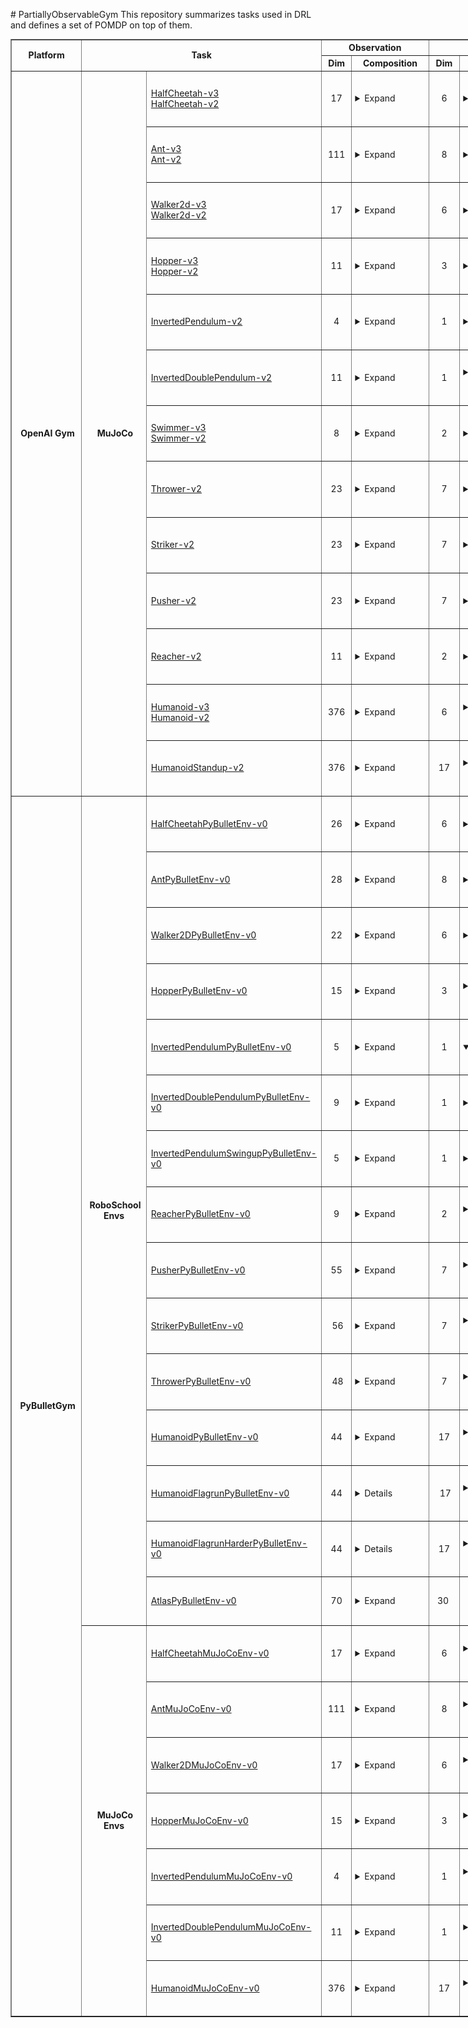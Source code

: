 <p># PartiallyObservableGym This repository summarizes tasks used in DRL and defines a set of POMDP on top of them.</p>
<table style="width: 1000px;" border="black" cellspacing="0" cellpadding="0">
<tbody>
<tr style="height: 19px;">
<td style="text-align: center; height: 37px; width: 120px;" rowspan="2"><strong>Platform</strong></td>
<td style="text-align: center; height: 37px; width: 80px;" colspan="2" rowspan="2"><strong>Task</strong></td>
<td style="height: 19px; text-align: center; width: 260px;" colspan="2"><strong>Observation</strong></td>
<td style="height: 19px; text-align: center; width: 259px;" colspan="2"><strong>Action</strong></td>
<td style="height: 37px; text-align: center; width: 69px;" rowspan="2"><strong>Reward</strong></td>
<td style="height: 37px; text-align: center; width: 200px;" colspan="1" rowspan="2"><strong>Image</strong></td>
</tr>
<tr style="height: 18px;">
<td style="height: 18px; text-align: center; width: 60px;"><strong>Dim</strong></td>
<td style="height: 18px; text-align: center; width: 200px;" rowspan="1"><strong>Composition</strong></td>
<td style="height: 18px; text-align: center; width: 60px;"><strong>Dim</strong></td>
<td style="height: 18px; text-align: center; width: 200px;" rowspan="1"><strong>Composition</strong></td>
</tr>
<tr style="height: 62px;">
<td style="height: 978.4px; width: 120px; text-align: center;" rowspan="13">&nbsp;<strong>OpenAI Gym</strong></td>
<td style="height: 978.4px; width: 100px; text-align: center;" rowspan="13">&nbsp;<strong>MuJoCo</strong></td>
<td style="height: 50px; width: 50px;"><a href="https://github.com/openai/gym/blob/master/gym/envs/mujoco/half_cheetah_v3.py" target="_blank" rel="noopener">HalfCheetah-v3</a><br /> <a href="https://github.com/openai/gym/blob/master/gym/envs/mujoco/half_cheetah.py" target="_blank" rel="noopener">HalfCheetah-v2</a></td>
<td style="text-align: center; height: 60px; width: 60px;">17</td>
<td style="height: 60px; padding-left: 5px; width: 200px;"><details><summary>Expand</summary>
<ul>
<li>Position: 1-8 (d=8)</li>
<li>Velocity: 9-17 (d=9)</li>
</ul>
</details></td>
<td style="text-align: center; height: 60px; width: 69.5px;">6</td>
<td style="height: 60px; padding-left: 5px; width: 189.5px;"><details><summary>Expand</summary></details></td>
<td style="height: 60px; width: 69px;">&nbsp;</td>
<td style="text-align: center; height: 60px; width: 141px;"><img src="images/OpenAIGym/MuJoCo/HalfCheetah-v2.PNG" alt="" width="80" height="80" /></td>
</tr>
<tr style="height: 58.4px;">
<td style="height: 50px; width: 50px;"><a href="https://github.com/openai/gym/blob/master/gym/envs/mujoco/ant_v3.py" target="_blank" rel="noopener">Ant-v3</a><br /><a href="https://github.com/openai/gym/blob/master/gym/envs/mujoco/ant.py" target="_blank" rel="noopener">Ant-v2</a></td>
<td style="text-align: center; height: 60px; width: 60px;">111</td>
<td style="height: 60px; padding-left: 5px; width: 200px;"><details><summary>Expand</summary>
<ul>
<li>position: 1-13 (d=13)</li>
<li>velocity: 14-27 (d=14)</li>
<li>cfrc_ext: 28-111 (d=64)</li>
</ul>
</details></td>
<td style="text-align: center; height: 60px; width: 69.5px;">8</td>
<td style="height: 60px; padding-left: 5px; width: 189.5px;"><details><summary>Expand</summary></details></td>
<td style="height: 60px; width: 69px;">&nbsp;</td>
<td style="text-align: center; height: 60px; width: 141px;"><img src="images/OpenAIGym/MuJoCo/Ant-v2.PNG" alt="" width="80" height="80" /></td>
</tr>
<tr style="height: 78px;">
<td style="height: 50px; width: 50px;"><a href="https://github.com/openai/gym/blob/master/gym/envs/mujoco/walker2d_v3.py" target="_blank" rel="noopener">Walker2d-v3</a> <br /><a href="https://github.com/openai/gym/blob/master/gym/envs/mujoco/walker2d.py" target="_blank" rel="noopener">Walker2d-v2</a></td>
<td style="text-align: center; height: 60px; width: 60px;">17</td>
<td style="height: 60px; padding-left: 5px; width: 200px;"><details><summary>Expand</summary>
<ul>
<li>position: 1-8 (d=8)</li>
<li>velocity: 9-17 (d=9)</li>
</ul>
</details></td>
<td style="text-align: center; height: 60px; width: 69.5px;">6</td>
<td style="height: 60px; padding-left: 5px; width: 189.5px;"><details><summary>Expand</summary></details></td>
<td style="height: 60px; width: 69px;">&nbsp;</td>
<td style="text-align: center; height: 60px; width: 141px;"><img src="images/OpenAIGym/MuJoCo/Walker2d-v2.PNG" alt="" width="80" height="80" /></td>
</tr>
<tr style="height: 78px;">
<td style="height: 50px; width: 50px;"><a href="https://github.com/openai/gym/blob/master/gym/envs/mujoco/hopper_v3.py" target="_blank" rel="noopener">Hopper-v3</a><br /> <a href="http://localhost:8888/notebooks/Google%20Drive/git_repos/spinningup-new/spinup/algos/pytorch/lstm_ddpg/Untitled2.ipynb" target="_blank" rel="noopener">Hopper-v2</a></td>
<td style="text-align: center; height: 60px; width: 60px;">11</td>
<td style="height: 60px; padding-left: 5px; width: 200px;"><details><summary>Expand</summary>
<ul>
<li>position: 1-5 (d=5)</li>
<li>velocity: 6-11 (d=6)</li>
</ul>
</details></td>
<td style="text-align: center; height: 60px; width: 69.5px;">3</td>
<td style="height: 60px; padding-left: 5px; width: 189.5px;"><details><summary>Expand</summary></details></td>
<td style="height: 60px; width: 69px;">&nbsp;</td>
<td style="text-align: center; height: 60px; width: 141px;"><img src="images/OpenAIGym/MuJoCo/Hopper-v2.PNG" alt="" width="80" height="80" /></td>
</tr>
<tr style="height: 78px;">
<td style="height: 50px; width: 50px;"><a href="https://github.com/openai/gym/blob/master/gym/envs/mujoco/inverted_pendulum.py" target="_blank" rel="noopener">InvertedPendulum-v2</a></td>
<td style="text-align: center; height: 60px; width: 60px;">4</td>
<td style="height: 60px; padding-left: 5px; width: 200px;"><details><summary>Expand</summary>
<ul>
<li>position: 1-2 (d=2)</li>
<li>velocity: 3-4 (d=2)</li>
</ul>
</details></td>
<td style="text-align: center; height: 60px; width: 69.5px;">1</td>
<td style="height: 60px; padding-left: 5px; width: 189.5px;"><details><summary>Expand</summary></details></td>
<td style="height: 60px; width: 69px;">&nbsp;</td>
<td style="text-align: center; height: 60px; width: 141px;"><img src="images/OpenAIGym/MuJoCo/InvertedPendulum-v2.PNG" alt="" width="80" height="80" /></td>
</tr>
<tr style="height: 78px;">
<td style="height: 50px; width: 50px;"><a href="https://github.com/openai/gym/blob/master/gym/envs/mujoco/inverted_double_pendulum.py" target="_blank" rel="noopener">InvertedDoublePendulum-v2</a></td>
<td style="text-align: center; height: 60px; width: 60px;">11</td>
<td style="height: 60px; padding-left: 5px; width: 200px;"><details><summary>Expand</summary>
<ul>
<li>cart position: 1</li>
<li>link angles sin: 2-3</li>
<li>link angles cos: 4-5</li>
<li>link velocity: 6-8 (d=3)</li>
<li>qfrc_constraint: 9-11 (d=3)</li>
</ul>
</details></td>
<td style="text-align: center; height: 60px; width: 69.5px;">1</td>
<td style="height: 60px; padding-left: 5px; width: 189.5px;"><details><summary>Expand</summary></details>&nbsp;</td>
<td style="height: 60px; width: 69px;">&nbsp;</td>
<td style="text-align: center; height: 60px; width: 141px;"><img src="images/OpenAIGym/MuJoCo/InvertedDoublePendulum-v2.PNG" alt="" width="80" height="80" /></td>
</tr>
<tr style="height: 78px;">
<td style="height: 50px; width: 50px;"><a href="https://github.com/openai/gym/blob/master/gym/envs/mujoco/swimmer_v3.py" target="_blank" rel="noopener">Swimmer-v3</a> <br /><a href="https://github.com/openai/gym/blob/master/gym/envs/mujoco/walker2d.py" target="_blank" rel="noopener">Swimmer-v2</a></td>
<td style="text-align: center; height: 60px; width: 60px;">8</td>
<td style="height: 60px; padding-left: 5px; width: 200px;"><details><summary>Expand</summary>
<ul>
<li>position: 1-3 (d=3)</li>
<li>velocity: 4-8 (d=5)</li>
</ul>
</details></td>
<td style="text-align: center; height: 60px; width: 69.5px;">2</td>
<td style="height: 60px; padding-left: 5px; width: 189.5px;"><details><summary>Expand</summary></details></td>
<td style="height: 60px; width: 69px;">&nbsp;</td>
<td style="text-align: center; height: 60px; width: 141px;"><img src="images/OpenAIGym/MuJoCo/Swimmer-v2.PNG" alt="" width="80" height="80" /></td>
</tr>
<tr style="height: 78px;">
<td style="height: 50px; width: 50px;"><a href="https://github.com/openai/gym/blob/master/gym/envs/mujoco/thrower.py" target="_blank" rel="noopener">Thrower-v2</a></td>
<td style="text-align: center; height: 60px; width: 60px;">23</td>
<td style="height: 60px; padding-left: 5px; width: 200px;"><details><summary>Expand</summary>
<ul>
<li>position: 1-7 (d=7)</li>
<li>velocity: 8-14 (d=7)</li>
<li>get_body_com("r_wrist_roll_link"): 15-17 (d=3)</li>
<li>get_body_com("ball"): 18-20 (d=3)</li>
<li>get_body_com("goal"): 21-23 (d=3)</li>
</ul>
</details></td>
<td style="text-align: center; height: 60px; width: 69.5px;">7</td>
<td style="height: 60px; padding-left: 5px; width: 189.5px;"><details><summary>Expand</summary></details></td>
<td style="height: 60px; width: 69px;">&nbsp;</td>
<td style="text-align: center; height: 60px; width: 141px;"><img src="images/OpenAIGym/MuJoCo/Thrower-v2.PNG" alt="" width="80" height="80" /></td>
</tr>
<tr style="height: 78px;">
<td style="height: 50px; width: 50px;"><a href="https://github.com/openai/gym/blob/master/gym/envs/mujoco/striker.py" target="_blank" rel="noopener">Striker-v2</a></td>
<td style="text-align: center; height: 60px; width: 60px;">23</td>
<td style="height: 60px; padding-left: 5px; width: 200px;"><details><summary>Expand</summary>
<ul>
<li>position: 1-7 (d=7)</li>
<li>velocity: 8-14 (d=7)</li>
<li>get_body_com("tips_arm"): 15-17 (d=3)</li>
<li>get_body_com("object"): 18-20 (d=3)</li>
<li>get_body_com("goal"): 21-23 (d=3)</li>
</ul>
</details></td>
<td style="text-align: center; height: 60px; width: 69.5px;">7</td>
<td style="height: 60px; padding-left: 5px; width: 189.5px;"><details><summary>Expand</summary></details></td>
<td style="height: 60px; width: 69px;">&nbsp;</td>
<td style="text-align: center; height: 60px; width: 141px;"><img src="images/OpenAIGym/MuJoCo/Striker-v2.PNG" alt="" width="80" height="80" /></td>
</tr>
<tr style="height: 78px;">
<td style="height: 50px; width: 50px;"><a href="https://github.com/openai/gym/blob/master/gym/envs/mujoco/pusher.py" target="_blank" rel="noopener">Pusher-v2</a></td>
<td style="text-align: center; height: 60px; width: 60px;">23</td>
<td style="height: 60px; padding-left: 5px; width: 200px;"><details><summary>Expand</summary>
<ul>
<li>position: 1-7 (d=7)</li>
<li>velocity: 8-14 (d=7)</li>
<li>get_body_com("tips_arm"): 15-17 (d=3)</li>
<li>get_body_com("object"): 18-20 (d=3)</li>
<li>get_body_com("goal"): 21-23 (d=3)</li>
</ul>
</details></td>
<td style="text-align: center; height: 60px; width: 69.5px;">7</td>
<td style="height: 60px; padding-left: 5px; width: 189.5px;"><details><summary>Expand</summary></details></td>
<td style="height: 60px; width: 69px;">&nbsp;</td>
<td style="text-align: center; height: 60px; width: 141px;"><img src="images/OpenAIGym/MuJoCo/Pusher-v2.PNG" alt="" width="80" height="80" /></td>
</tr>
<tr style="height: 78px;">
<td style="height: 50px; width: 50px;"><a href="https://github.com/openai/gym/blob/master/gym/envs/mujoco/reacher.py" target="_blank" rel="noopener">Reacher-v2</a></td>
<td style="text-align: center; height: 60px; width: 60px;">11</td>
<td style="height: 60px; padding-left: 5px; width: 200px;"><details><summary>Expand</summary>
<ul>
<li>cos: 1-2 (d=2)</li>
<li>sin: 3-4 (d=2)</li>
<li>position: 5-6 (d=2)</li>
<li>velocity: 7-8 (d=2)</li>
<li>get_body_com("fingertip")-get_body_com("target"): 9-11 (d=3)</li>
</ul>
</details></td>
<td style="text-align: center; height: 60px; width: 69.5px;">2</td>
<td style="height: 60px; padding-left: 5px; width: 189.5px;"><details><summary>Expand</summary></details></td>
<td style="height: 60px; width: 69px;">&nbsp;</td>
<td style="text-align: center; height: 60px; width: 141px;"><img src="images/OpenAIGym/MuJoCo/Reacher-v2.PNG" alt="" width="80" height="80" /></td>
</tr>
<tr style="height: 78px;">
<td style="height: 50px; width: 50px;"><a href="https://github.com/openai/gym/blob/master/gym/envs/mujoco/humanoid_v3.py" target="_blank" rel="noopener">Humanoid-v3</a><br /> <a href="https://github.com/openai/gym/blob/master/gym/envs/mujoco/humanoid.py" target="_blank" rel="noopener">Humanoid-v2</a></td>
<td style="text-align: center; height: 60px; width: 60px;">376</td>
<td style="height: 60px; padding-left: 5px; width: 200px;"><details><summary>Expand</summary>
<ul>
<li>position: 1-22 (d=22)</li>
<li>velocity: 23-45 (d=23)</li>
<li>com_inertia: 46-185 (d=140)</li>
<li>com_velocity: 186-269 (d=84)</li>
<li>actuator_forces: 270-292 (d=23)</li>
<li>external_contact_forces: 293-376 (d=84)</li>
</ul>
</details></td>
<td style="text-align: center; height: 60px; width: 69.5px;">6</td>
<td style="height: 60px; padding-left: 5px; width: 189.5px;"><details><summary>Expand</summary></details>&nbsp;</td>
<td style="height: 60px; width: 69px;">&nbsp;</td>
<td style="text-align: center; height: 60px; width: 141px;"><img src="images/OpenAIGym/MuJoCo/Humanoid-v2.PNG" alt="" width="80" height="80" /></td>
</tr>
<tr style="height: 78px;">
<td style="height: 50px; width: 50px;"><a href="https://github.com/openai/gym/blob/master/gym/envs/mujoco/humanoidstandup.py" target="_blank" rel="noopener">HumanoidStandup-v2</a></td>
<td style="text-align: center; height: 60px; width: 60px;">376</td>
<td style="height: 60px; padding-left: 5px; width: 200px;"><details><summary>Expand</summary>
<ul>
<li>position: 1-22 (d=22)</li>
<li>velocity: 23-45 (d=23)</li>
<li>com_inertia: 46-185 (d=140)</li>
<li>com_velocity: 186-269 (d=84)</li>
<li>actuator_forces: 270-292 (d=23)</li>
<li>external_contact_forces: 293-376 (d=84)</li>
</ul>
</details></td>
<td style="text-align: center; height: 60px; width: 69.5px;">17</td>
<td style="height: 60px; padding-left: 5px; width: 189.5px;"><details><summary>Expand</summary></details>&nbsp;</td>
<td style="height: 60px; width: 69px;">&nbsp;</td>
<td style="text-align: center; height: 60px; width: 141px;"><img src="images/OpenAIGym/MuJoCo/HumanoidStandup-v2.PNG" alt="" width="80" height="80" /></td>
</tr>
<tr style="height: 78px;">
<td style="height: 1716px; width: 120px; text-align: center;" rowspan="22">&nbsp;<strong>PyBulletGym</strong></td>
<td style="height: 1170px; width: 100px; text-align: center;" rowspan="15">&nbsp;<strong>RoboSchool Envs</strong></td>
<td style="height: 50px; width: 50px;"><a href="https://github.com/benelot/pybullet-gym/blob/master/pybulletgym/envs/roboschool/robots/locomotors/walker_base.py" target="_blank" rel="noopener">HalfCheetahPyBulletEnv-v0</a></td>
<td style="text-align: center; height: 60px; width: 60px;">26</td>
<td style="height: 60px; padding-left: 5px; width: 200px;"><details><summary>Expand</summary>
<ul>
<li>more: (d=8)
<ul>
<li>distance at z: 1</li>
<li>angle_to_target sin: 2</li>
<li>angle_to_target cos: 3</li>
<li>velocity x: 4</li>
<li>velocity y: 5</li>
<li>velocity z: 6</li>
<li>roll: 7</li>
<li>pitch: 8</li>
</ul>
</li>
<li>position: 9-20 (d=12)</li>
<li>feet contact: 21-26 (d=6)</li>
</ul>
</details></td>
<td style="text-align: center; height: 60px; width: 69.5px;">6</td>
<td style="height: 60px; padding-left: 5px; width: 189.5px;"><details><summary>Expand</summary></details></td>
<td style="height: 60px; width: 69px;">&nbsp;</td>
<td style="text-align: center; height: 60px; width: 141px;"><img src="images/PyBulletGym/RoboSchool/HalfCheetahPyBulletEnv-v0.PNG" alt="" width="80" height="80" /></td>
</tr>
<tr style="height: 78px;">
<td style="height: 50px; width: 50px;"><a href="http://localhost:8888/notebooks/Google%20Drive/git_repos/spinningup-new/spinup/algos/pytorch/lstm_ddpg/Untitled2.ipynb" target="_blank" rel="noopener">AntPyBulletEnv-v0</a></td>
<td style="text-align: center; height: 60px; width: 60px;">28</td>
<td style="height: 60px; padding-left: 5px; width: 200px;"><details><summary>Expand</summary>
<ul>
<li>more: (d=8)
<ul>
<li>distance at z: 1</li>
<li>angle_to_target sin: 2</li>
<li>angle_to_target cos: 3</li>
<li>velocity x: 4</li>
<li>velocity y: 5</li>
<li>velocity z: 6</li>
<li>roll: 7</li>
<li>pitch: 8</li>
</ul>
</li>
<li>position: 9-24 (d=16)</li>
<li>feet contact: 25-28 (d=4)</li>
</ul>
</details></td>
<td style="text-align: center; height: 60px; width: 69.5px;">8</td>
<td style="height: 60px; padding-left: 5px; width: 189.5px;"><details><summary>Expand</summary></details></td>
<td style="height: 60px; width: 69px;">&nbsp;</td>
<td style="text-align: center; height: 60px; width: 141px;"><img src="images/PyBulletGym/RoboSchool/AntPyBulletEnv-v0.PNG" alt="" width="80" height="80" /></td>
</tr>
<tr style="height: 78px;">
<td style="height: 50px; width: 50px;"><a href="http://localhost:8888/notebooks/Google%20Drive/git_repos/spinningup-new/spinup/algos/pytorch/lstm_ddpg/Untitled2.ipynb" target="_blank" rel="noopener">Walker2DPyBulletEnv-v0</a></td>
<td style="text-align: center; height: 60px; width: 60px;">22</td>
<td style="height: 60px; padding-left: 5px; width: 200px;"><details><summary>Expand</summary>
<ul>
<li>&nbsp;more: (d=8)
<ul>
<li>distance at z: 1</li>
<li>angle_to_target sin: 2</li>
<li>angle_to_target cos: 3</li>
<li>velocity x: 4</li>
<li>velocity y: 5</li>
<li>velocity z: 6</li>
<li>roll: 7</li>
<li>pitch: 8</li>
</ul>
</li>
<li>position: 9-20 (d=12)</li>
<li>feet contact: 21-22 (d=2)</li>
</ul>
</details></td>
<td style="text-align: center; height: 60px; width: 69.5px;">6</td>
<td style="height: 60px; padding-left: 5px; width: 189.5px;"><details><summary>Expand</summary></details></td>
<td style="height: 60px; width: 69px;">&nbsp;</td>
<td style="text-align: center; height: 60px; width: 141px;"><img src="images/PyBulletGym/RoboSchool/Walker2DPyBulletEnv-v0.PNG" alt="" width="80" height="80" /></td>
</tr>
<tr style="height: 78px;">
<td style="height: 50px; width: 50px;"><a href="http://localhost:8888/notebooks/Google%20Drive/git_repos/spinningup-new/spinup/algos/pytorch/lstm_ddpg/Untitled2.ipynb" target="_blank" rel="noopener">HopperPyBulletEnv-v0</a></td>
<td style="text-align: center; height: 60px; width: 60px;">15</td>
<td style="height: 60px; padding-left: 5px; width: 200px;"><details><summary>Expand</summary>
<ul>
<li>more: (d=8)
<ul>
<li>distance at z: 1</li>
<li>angle_to_target sin: 2</li>
<li>angle_to_target cos: 3</li>
<li>velocity x: 4</li>
<li>velocity y: 5</li>
<li>velocity z: 6</li>
<li>roll: 7</li>
<li>pitch: 8</li>
</ul>
</li>
<li>position: 9-14 (d=6)</li>
<li>feet contact: 15 (d=1)</li>
</ul>
</details></td>
<td style="text-align: center; height: 60px; width: 69.5px;">3</td>
<td style="height: 60px; padding-left: 5px; width: 189.5px;"><details><summary>Expand</summary></details>&nbsp;</td>
<td style="height: 60px; width: 69px;">&nbsp;</td>
<td style="text-align: center; height: 60px; width: 141px;"><img src="images/PyBulletGym/RoboSchool/HopperPyBulletEnv-v0.PNG" alt="" width="80" height="80" /></td>
</tr>
<tr style="height: 78px;">
<td style="height: 50px; width: 50px;"><a href="https://github.com/benelot/pybullet-gym/blob/master/pybulletgym/envs/roboschool/robots/pendula/interted_pendulum.py" target="_blank" rel="noopener">InvertedPendulumPyBulletEnv-v0</a></td>
<td style="text-align: center; height: 60px; width: 60px;">5</td>
<td style="height: 60px; padding-left: 5px; width: 200px;"><details><summary>Expand</summary>
<ul>
<li>slider x: 1</li>
<li>slider velocity x: 2</li>
<li>cos: 3</li>
<li>sin: 4</li>
<li>theta_dot: 5</li>
</ul>
</details></td>
<td style="text-align: center; height: 60px; width: 69.5px;">1</td>
<td style="height: 60px; padding-left: 5px; width: 189.5px;"><details open=""><summary>Expand</summary></details></td>
<td style="height: 60px; width: 69px;">&nbsp;</td>
<td style="text-align: center; height: 60px; width: 141px;"><img src="images/PyBulletGym/RoboSchool/InvertedPendulumPyBulletEnv-v0.PNG" alt="" width="80" height="80" /></td>
</tr>
<tr style="height: 78px;">
<td style="height: 50px; width: 50px;"><a href="https://github.com/benelot/pybullet-gym/blob/master/pybulletgym/envs/roboschool/robots/pendula/inverted_double_pendulum.py" target="_blank" rel="noopener">InvertedDoublePendulumPyBulletEnv-v0</a></td>
<td style="text-align: center; height: 60px; width: 60px;">9</td>
<td style="height: 60px; padding-left: 5px; width: 200px;"><details><summary>Expand</summary>
<ul>
<li>slider x: 1</li>
<li>slider velocity x: 2</li>
<li>pole2 x: 3</li>
<li>j1 cos: 4</li>
<li>j1 sin: 5</li>
<li>j1 dot: 6</li>
<li>j2 cos: 7</li>
<li>j2 sin: 8</li>
<li>j2 dot: 9</li>
</ul>
</details></td>
<td style="text-align: center; height: 60px; width: 69.5px;">1</td>
<td style="height: 60px; padding-left: 5px; width: 189.5px;"><details><summary>Expand</summary></details></td>
<td style="height: 60px; width: 69px;">&nbsp;</td>
<td style="text-align: center; height: 60px; width: 141px;"><img src="images/PyBulletGym/RoboSchool/InvertedDoublePendulumPyBulletEnv-v0.PNG" alt="" width="80" height="80" /></td>
</tr>
<tr style="height: 78px;">
<td style="height: 50px; width: 50px;"><a href="https://github.com/benelot/pybullet-gym/blob/master/pybulletgym/envs/roboschool/robots/pendula/inverted_double_pendulum.py" target="_blank" rel="noopener">InvertedPendulumSwingupPyBulletEnv-v0</a></td>
<td style="text-align: center; height: 60px; width: 60px;">5</td>
<td style="height: 60px; padding-left: 5px; width: 200px;"><details><summary>Expand</summary>
<ul>
<li>slider x: 1</li>
<li>slider velocity x: 2</li>
<li>cos: 3</li>
<li>sin: 4</li>
<li>theta_dot: 5</li>
</ul>
</details></td>
<td style="text-align: center; height: 60px; width: 69.5px;">1</td>
<td style="height: 60px; padding-left: 5px; width: 189.5px;"><details><summary>Expand</summary></details></td>
<td style="height: 60px; width: 69px;">&nbsp;</td>
<td style="text-align: center; height: 60px; width: 141px;"><img src="images/PyBulletGym/RoboSchool/InvertedPendulumSwingupPyBulletEnv-v0.PNG" alt="" width="80" height="80" /></td>
</tr>
<tr style="height: 78px;">
<td style="height: 50px; width: 50px;"><a href="https://github.com/benelot/pybullet-gym/blob/master/pybulletgym/envs/roboschool/robots/manipulators/reacher.py" target="_blank" rel="noopener">ReacherPyBulletEnv-v0</a></td>
<td style="text-align: center; height: 60px; width: 60px;">9</td>
<td style="height: 60px; padding-left: 5px; width: 200px;"><details><summary>Expand</summary>
<ul>
<li>target x: 1</li>
<li>target y: 2</li>
<li>to_target_vec 1: 3</li>
<li>to_target_vec 2: 4</li>
<li>central_joint cos: 5</li>
<li>central_joint sin: 6</li>
<li>central_joint dot: 7</li>
<li>elbow_joint gamma: 8</li>
<li>elbow_joint gamma dot: 9</li>
</ul>
</details></td>
<td style="text-align: center; height: 60px; width: 69.5px;">2</td>
<td style="height: 60px; padding-left: 5px; width: 189.5px;"><details><summary>Expand</summary></details>&nbsp;</td>
<td style="height: 60px; width: 69px;">&nbsp;</td>
<td style="text-align: center; height: 60px; width: 141px;"><img src="images/PyBulletGym/RoboSchool/ReacherPyBulletEnv-v0.PNG" alt="" width="80" height="80" /></td>
</tr>
<tr style="height: 78px;">
<td style="height: 50px; width: 50px;"><a href="https://github.com/benelot/pybullet-gym/blob/master/pybulletgym/envs/roboschool/robots/manipulators/pusher.py">PusherPyBulletEnv-v0</a></td>
<td style="text-align: center; height: 60px; width: 60px;">55</td>
<td style="height: 60px; padding-left: 5px; width: 200px;"><details><summary>Expand</summary>
<ul>
<li>Position: (d=22)</li>
<li>Velocity: (d=22)</li>
<li>target_pos - object_pos: (d=2)</li>
<li>fingertip.pose().xyz(): (d=3)</li>
<li>object.pose().xyz(): (d=3)</li>
<li>target.pose().xyz(): (d=3)</li>
</ul>
</details></td>
<td style="text-align: center; height: 60px; width: 69.5px;">7</td>
<td style="height: 60px; padding-left: 5px; width: 189.5px;"><details><summary>Expand</summary></details>&nbsp;</td>
<td style="height: 60px; width: 69px;">&nbsp;</td>
<td style="text-align: center; height: 60px; width: 141px;"><img src="images/PyBulletGym/RoboSchool/PusherPyBulletEnv-v0.PNG" alt="" width="80" height="80" /></td>
</tr>
<tr style="height: 78px;">
<td style="height: 50px; width: 50px;"><a href="https://github.com/benelot/pybullet-gym/blob/master/pybulletgym/envs/roboschool/robots/manipulators/striker.py">StrikerPyBulletEnv-v0</a></td>
<td style="text-align: center; height: 60px; width: 60px;">&nbsp;56</td>
<td style="height: 60px; padding-left: 5px; width: 200px;"><details><summary>Expand</summary>
<ul>
<li>Position: (d=22)</li>
<li>Velocity: (d=22)</li>
<li>target_pos - object_pos: (d=3)</li>
<li>fingertip.pose().xyz(): (d=3)</li>
<li>object.pose().xyz(): (d=3)</li>
<li>target.pose().xyz(): (d=3)</li>
</ul>
</details></td>
<td style="text-align: center; height: 60px; width: 69.5px;">7</td>
<td style="height: 60px; padding-left: 5px; width: 189.5px;"><details><summary>Expand</summary></details>&nbsp;</td>
<td style="height: 60px; width: 69px;">&nbsp;</td>
<td style="text-align: center; height: 60px; width: 141px;"><img src="images/PyBulletGym/RoboSchool/StrikerPyBulletEnv-v0.PNG" alt="" width="80" height="80" /></td>
</tr>
<tr style="height: 78px;">
<td style="height: 50px; width: 50px;"><a href="https://github.com/benelot/pybullet-gym/blob/master/pybulletgym/envs/roboschool/robots/manipulators/thrower.py">ThrowerPyBulletEnv-v0</a></td>
<td style="text-align: center; height: 60px; width: 60px;">&nbsp;48</td>
<td style="height: 60px; padding-left: 5px; width: 200px;"><details><summary>Expand</summary>
<ul>
<li>Position: (d=18)</li>
<li>Velocity: (d=18)</li>
<li>target_pos - object_pos: (d=3)</li>
<li>fingertip.pose().xyz(): (d=3)</li>
<li>object.pose().xyz(): (d=3)</li>
<li>target.pose().xyz(): (d=3)</li>
</ul>
</details></td>
<td style="text-align: center; height: 60px; width: 69.5px;">7</td>
<td style="height: 60px; padding-left: 5px; width: 189.5px;"><details><summary>Expand</summary></details>&nbsp;</td>
<td style="height: 60px; width: 69px;">&nbsp;</td>
<td style="text-align: center; height: 60px; width: 141px;"><img src="images/PyBulletGym/RoboSchool/ThrowerPyBulletEnv-v0.PNG" alt="" width="80" height="80" /></td>
</tr>
<tr style="height: 78px;">
<td style="height: 50px; width: 50px;"><a href="https://github.com/benelot/pybullet-gym/blob/master/pybulletgym/envs/roboschool/robots/locomotors/humanoid.py">HumanoidPyBulletEnv-v0</a></td>
<td style="text-align: center; height: 60px; width: 60px;">44</td>
<td style="height: 60px; padding-left: 5px; width: 200px;"><details><summary>Expand</summary>
<ul>
<li>more: (d=8)
<ul>
<li>distance at z: 1</li>
<li>angle_to_target sin: 2</li>
<li>angle_to_target cos: 3</li>
<li>velocity x: 4</li>
<li>velocity y: 5</li>
<li>velocity z: 6</li>
<li>roll: 7</li>
<li>pitch: 8</li>
</ul>
</li>
<li>position: 9-42 (d=34)</li>
<li>feet contact: 43-44 (d=2)</li>
</ul>
</details></td>
<td style="text-align: center; height: 60px; width: 69.5px;">17</td>
<td style="height: 60px; padding-left: 5px; width: 189.5px;"><details><summary>Expand</summary></details>&nbsp;</td>
<td style="height: 60px; width: 69px;">&nbsp;</td>
<td style="text-align: center; height: 60px; width: 141px;"><img src="images/PyBulletGym/RoboSchool/HumanoidPyBulletEnv-v0.PNG" alt="" width="80" height="80" /></td>
</tr>
<tr style="height: 78px;">
<td style="height: 50px; width: 50px;"><a href="https://github.com/benelot/pybullet-gym/blob/master/pybulletgym/envs/roboschool/robots/locomotors/humanoid_flagrun.py">HumanoidFlagrunPyBulletEnv-v0</a></td>
<td style="text-align: center; height: 60px; width: 60px;">44</td>
<td style="height: 60px; padding-left: 5px; width: 200px;"><details><details><summary>Expand</summary>
<ul>
<li>more: (d=8)
<ul>
<li>distance at z: 1</li>
<li>angle_to_target sin: 2</li>
<li>angle_to_target cos: 3</li>
<li>velocity x: 4</li>
<li>velocity y: 5</li>
<li>velocity z: 6</li>
<li>roll: 7</li>
<li>pitch: 8</li>
</ul>
</li>
<li>position: 9-42 (d=34)</li>
<li>feet contact: 43-44 (d=2)</li>
</ul>
</details></details></td>
<td style="text-align: center; height: 60px; width: 69.5px;">&nbsp;17</td>
<td style="height: 60px; padding-left: 5px; width: 189.5px;"><details><summary>Expand</summary></details>&nbsp;</td>
<td style="height: 60px; width: 69px;">&nbsp;</td>
<td style="text-align: center; height: 60px; width: 141px;"><img src="images/PyBulletGym/RoboSchool/HumanoidFlagrunPyBulletEnv-v0.PNG" alt="" width="80" height="80" /></td>
</tr>
<tr style="height: 78px;">
<td style="height: 50px; width: 50px;"><a href="https://github.com/benelot/pybullet-gym/blob/master/pybulletgym/envs/roboschool/robots/locomotors/humanoid_flagrun.py">HumanoidFlagrunHarderPyBulletEnv-v0</a></td>
<td style="text-align: center; height: 60px; width: 60px;">44</td>
<td style="height: 60px; padding-left: 5px; width: 200px;"><details><details><summary>Expand</summary>
<ul>
<li>more: (d=8)
<ul>
<li>distance at z: 1</li>
<li>angle_to_target sin: 2</li>
<li>angle_to_target cos: 3</li>
<li>velocity x: 4</li>
<li>velocity y: 5</li>
<li>velocity z: 6</li>
<li>roll: 7</li>
<li>pitch: 8</li>
</ul>
</li>
<li>position: 9-42 (d=34)</li>
<li>feet contact: 43-44 (d=2)</li>
</ul>
</details></details></td>
<td style="text-align: center; height: 60px; width: 69.5px;">17</td>
<td style="height: 60px; padding-left: 5px; width: 189.5px;"><details><summary>Expand</summary></details>&nbsp;</td>
<td style="height: 60px; width: 69px;">&nbsp;</td>
<td style="text-align: center; height: 60px; width: 141px;"><img src="images/PyBulletGym/RoboSchool/HumanoidFlagrunHarderPyBulletEnv-v0.PNG" alt="" width="80" height="80" /></td>
</tr>
<tr style="height: 78px;">
<td style="height: 50px; width: 50px;"><a href="https://github.com/benelot/pybullet-gym/blob/master/pybulletgym/envs/roboschool/robots/locomotors/atlas.py">AtlasPyBulletEnv-v0</a></td>
<td style="text-align: center; height: 60px; width: 60px;">70</td>
<td style="height: 60px; padding-left: 5px; width: 200px;"><details><summary>Expand</summary>
<ul>
<li>more: (d=8)
<ul>
<li>distance at z: 1</li>
<li>angle_to_target sin: 2</li>
<li>angle_to_target cos: 3</li>
<li>velocity x: 4</li>
<li>velocity y: 5</li>
<li>velocity z: 6</li>
<li>roll: 7</li>
<li>pitch: 8</li>
</ul>
</li>
<li>position: 9-68 (d=60)</li>
<li>feet contact: 69-70 (d=2)</li>
</ul>
</details></td>
<td style="text-align: center; height: 60px; width: 69.5px;">30&nbsp;</td>
<td style="height: 60px; padding-left: 5px; width: 189.5px;">&nbsp;</td>
<td style="height: 60px; width: 69px;">&nbsp;</td>
<td style="text-align: center; height: 60px; width: 141px;">&nbsp;</td>
</tr>
<tr style="height: 78px;">
<td style="text-align: center; height: 546px; width: 100px;" rowspan="7">&nbsp;<strong>MuJoCo Envs</strong></td>
<td style="height: 50px; width: 50px;"><a href="https://github.com/benelot/pybullet-gym/blob/master/pybulletgym/envs/mujoco/robots/locomotors/half_cheetah.py" target="_blank" rel="noopener">HalfCheetahMuJoCoEnv-v0</a>&nbsp;</td>
<td style="text-align: center; height: 60px; width: 60px;">17</td>
<td style="height: 60px; padding-left: 5px; width: 200px;"><details><summary>Expand</summary>
<ul>
<li>&nbsp;position: 1-8 (d=8)</li>
<li>velocity: 9-17 (d=9)</li>
</ul>
</details></td>
<td style="text-align: center; height: 60px; width: 69.5px;">6</td>
<td style="height: 60px; padding-left: 5px; width: 189.5px;"><details><summary>Expand</summary></details>&nbsp;</td>
<td style="height: 60px; width: 69px;">&nbsp;</td>
<td style="text-align: center; height: 60px; width: 141px;"><img src="images/PyBulletGym/MuJoCo/HalfCheetahMuJoCoEnv-v0.PNG" alt="" width="80" height="80" /></td>
</tr>
<tr style="height: 78px;">
<td style="height: 50px; width: 50px;"><a href="https://github.com/benelot/pybullet-gym/blob/master/pybulletgym/envs/mujoco/robots/locomotors/ant.py" target="_blank" rel="noopener">AntMuJoCoEnv-v0</a>&nbsp;</td>
<td style="text-align: center; height: 60px; width: 60px;">111</td>
<td style="height: 60px; padding-left: 5px; width: 200px;"><details><summary>Expand</summary>
<ul>
<li>position: 1-13 (d=13)</li>
<li>velocity: 14-27 (d=14)</li>
<li>cfrc_ext: 28-111 (d=64) (The cfrc_ext is set to zeros in PyBulletGym.) (The cfrc_ext are the external forces (force x,y,z and torque x,y,z) applied to each of the links at the center of mass. For the Ant, this is 14*6: the ground link, the torso link, and 12 links for all legs (3 links for each leg))</li>
</ul>
</details></td>
<td style="text-align: center; height: 60px; width: 69.5px;">8</td>
<td style="height: 60px; padding-left: 5px; width: 189.5px;"><details><summary>Expand</summary></details>&nbsp;</td>
<td style="height: 60px; width: 69px;">&nbsp;</td>
<td style="text-align: center; height: 60px; width: 141px;"><img src="images/PyBulletGym/MuJoCo/AntMuJoCoEnv-v0.PNG" alt="" width="80" height="80" /></td>
</tr>
<tr style="height: 78px;">
<td style="height: 50px; width: 50px;"><a href="https://github.com/benelot/pybullet-gym/blob/master/pybulletgym/envs/mujoco/robots/locomotors/walker2d.py" target="_blank" rel="noopener">Walker2DMuJoCoEnv-v0</a></td>
<td style="text-align: center; height: 60px; width: 60px;">17</td>
<td style="height: 60px; padding-left: 5px; width: 200px;"><details><summary>Expand</summary>
<ul>
<li>position: 1-8 (d=8)</li>
<li>velocity: 9-17 (d=9)</li>
</ul>
</details></td>
<td style="text-align: center; height: 60px; width: 69.5px;">6</td>
<td style="height: 60px; padding-left: 5px; width: 189.5px;"><details><summary>Expand</summary></details>&nbsp;</td>
<td style="height: 60px; width: 69px;">&nbsp;</td>
<td style="text-align: center; height: 60px; width: 141px;"><img src="images/PyBulletGym/MuJoCo/Walker2DMuJoCoEnv-v0.PNG" alt="" width="80" height="80" /></td>
</tr>
<tr style="height: 78px;">
<td style="height: 50px; width: 50px;"><a href="https://github.com/benelot/pybullet-gym/blob/master/pybulletgym/envs/mujoco/robots/locomotors/hopper.py" target="_blank" rel="noopener">HopperMuJoCoEnv-v0</a></td>
<td style="text-align: center; height: 60px; width: 60px;">15</td>
<td style="height: 60px; padding-left: 5px; width: 200px;"><details><summary>Expand</summary>
<ul>
<li>position: 1-7 (d=7)</li>
<li>velocity: 8-15 (d=8)</li>
</ul>
</details></td>
<td style="text-align: center; height: 60px; width: 69.5px;">3</td>
<td style="height: 60px; padding-left: 5px; width: 189.5px;"><details><summary>Expand</summary></details>&nbsp;</td>
<td style="height: 60px; width: 69px;">&nbsp;</td>
<td style="text-align: center; height: 60px; width: 141px;"><img src="images/PyBulletGym/MuJoCo/HopperMuJoCoEnv-v0.PNG" alt="" width="80" height="80" /></td>
</tr>
<tr style="height: 78px;">
<td style="height: 50px; width: 50px;"><a href="https://github.com/benelot/pybullet-gym/blob/master/pybulletgym/envs/mujoco/robots/pendula/inverted_pendulum.py" target="_blank" rel="noopener">InvertedPendulumMuJoCoEnv-v0</a></td>
<td style="text-align: center; height: 60px; width: 60px;">4</td>
<td style="height: 60px; padding-left: 5px; width: 200px;"><details><summary>Expand</summary>
<ul>
<li>position: 1-3 (d=3)</li>
<li>velocity: 4 (d=1)</li>
</ul>
</details></td>
<td style="text-align: center; height: 60px; width: 69.5px;">1</td>
<td style="height: 60px; padding-left: 5px; width: 189.5px;"><details><summary>Expand</summary></details>&nbsp;</td>
<td style="height: 60px; width: 69px;">&nbsp;</td>
<td style="text-align: center; height: 60px; width: 141px;"><img src="images/PyBulletGym/MuJoCo/InvertedPendulumMuJoCoEnv-v0.PNG" alt="" width="80" height="80" /></td>
</tr>
<tr style="height: 78px;">
<td style="height: 50px; width: 50px;"><a href="https://github.com/benelot/pybullet-gym/blob/master/pybulletgym/envs/mujoco/robots/pendula/inverted_double_pendulum.py" target="_blank" rel="noopener">InvertedDoublePendulumMuJoCoEnv-v0</a></td>
<td style="text-align: center; height: 60px; width: 60px;">11</td>
<td style="height: 60px; padding-left: 5px; width: 200px;"><details><summary>Expand</summary>
<ul>
<li>cart position: 1</li>
<li>link angles sin: 2-3</li>
<li>link angles cos: 4-5</li>
<li>link velocity: 6-8</li>
<li>qfrc_constraint: 9-11</li>
</ul>
</details></td>
<td style="text-align: center; height: 60px; width: 69.5px;">1</td>
<td style="height: 60px; padding-left: 5px; width: 189.5px;"><details><summary>Expand</summary></details>&nbsp;</td>
<td style="height: 60px; width: 69px;">&nbsp;</td>
<td style="text-align: center; height: 60px; width: 141px;"><img src="images/PyBulletGym/MuJoCo/InvertedDoublePendulumMuJoCoEnv-v0.PNG" alt="" width="80" height="80" /></td>
</tr>
<tr style="height: 78px;">
<td style="height: 50px; width: 50px;"><a href="https://github.com/benelot/pybullet-gym/blob/master/pybulletgym/envs/mujoco/robots/locomotors/humanoid.py">HumanoidMuJoCoEnv-v0</a></td>
<td style="text-align: center; height: 60px; width: 60px;">376</td>
<td style="height: 60px; padding-left: 5px; width: 200px;"><details><summary>Expand</summary>
<ul>
<li>position: 1-22 (d=22)</li>
<li>velocity: 23-45 (d=23)</li>
<li>com_inertia: 46-185 (d=140)</li>
<li>com_velocity: 186-269 (d=84)</li>
<li>actuator_forces: 270-292 (d=23)</li>
<li>external_contact_forces: 293-376 (d=84)</li>
</ul>
</details></td>
<td style="text-align: center; height: 60px; width: 69.5px;">17</td>
<td style="height: 60px; padding-left: 5px; width: 189.5px;"><details><summary>Expand</summary></details>&nbsp;</td>
<td style="height: 60px; width: 69px;">&nbsp;</td>
<td style="text-align: center; height: 60px; width: 141px;"><img src="images/PyBulletGym/MuJoCo/HumanoidMuJoCoEnv-v0.PNG" alt="" width="80" height="80" /></td>
</tr>
</tbody>
</table>